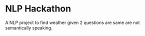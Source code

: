 # NLP Hackathon

A NLP project to find weather given 2 questions are same are not semantically speaking.
